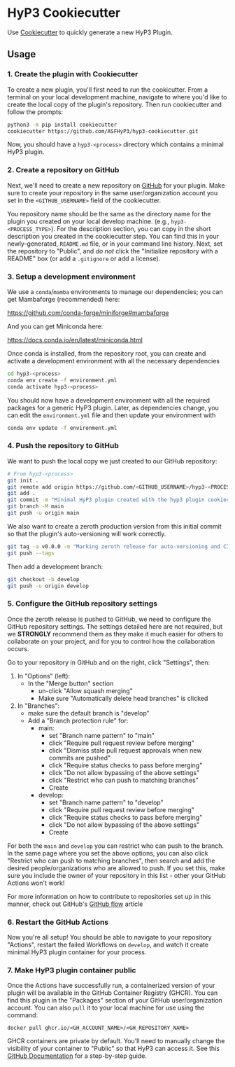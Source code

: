 # HyP3 Cookiecutter

Use [Cookiecutter](https://cookiecutter.readthedocs.io/en/latest/) to quickly 
generate a new HyP3 Plugin.

## Usage

### 1. Create the plugin with Cookiecutter

To create a new plugin, you'll first need to run the cookicutter.
From a terminal on your local development machine, navigate to where you'd like 
to create the local copy of the plugin's repository. Then run cookiecutter and 
follow the prompts:

```bash
python3 -m pip install cookiecutter
cookiecutter https://github.com/ASFHyP3/hyp3-cookiecutter.git
```

Now, you should have a `hyp3-<process>` directory which contains a minimal HyP3
plugin.

### 2. Create a repository on GitHub

Next, we'll need to create a new repository on [GitHub](https://github.com) for your plugin.
Make sure to create your repository in the same user/organization account you set in the
`<GITHUB_USERNAME>` field of the cookiecutter.

You repository name should be the same as the directory name for the plugin you created
on your local develop machine. (e.g., `hyp3-<PROCESS_TYPE>`). For the description section,
you can copy in the short description you created in the cookiecutter step. You can find this
in your newly-generated, `README.md` file, or in your command line history. Next, set the 
repository to "Public", and *do not* click the "Initialize repository with a
README" box (or add a `.gitignore` or add a license). 

### 3. Setup a development environment

We use a `conda`/`mamba` environments to manage our dependencies; you can get Mambaforge
(recommended) here:

https://github.com/conda-forge/miniforge#mambaforge

And you can get Miniconda here:

https://docs.conda.io/en/latest/miniconda.html

Once conda is installed, from the repository root, you can create and activate a
development environment with all the necessary dependencies

```bash
cd hyp3-<process>
conda env create -f environment.yml
conda activate hyp3-<process>
``` 

You should now have a development environment with all the required packages for
a generic HyP3 plugin. Later, as dependencies change, you can edit the `environment.yml`
file and then update your environment with

```bash
conda env update -f environment.yml
```

### 4. Push the repository to GitHub

We want to push the local copy we just created to our GitHub repository:

```bash
# From hyp3-<process>
git init .
git remote add origin https://github.com/<GITHUB_USERNAME>/hyp3-<PROCESS_TYPE>.git
git add .
git commit -m "Minimal HyP3 plugin created with the hyp3 plugin cookiecutter"
git branch -M main
git push -u origin main
```

We also want to create a zeroth production version from this initial commit so that
the plugin's auto-versioning will work correctly.

```bash
git tag -a v0.0.0 -m "Marking zeroth release for auto-versioning and CI/CD Tooling"
git push --tags
```

Then add a development branch:

```bash
git checkout -b develop
git push -u origin develop
```

### 5. Configure the GitHub repository settings

Once the zeroth release is pushed to GitHub, we need to configure the GitHub repository settings.
The settings detailed here are not required, but we **STRONGLY** recommend them as they make it much
 easier for others to collaborate on your project, and for you to control how the collaboration
occurs.

Go to your repository in GitHub and on the right, click "Settings", then:
1. In "Options" (left):
   * In the "Merge button" section
     * un-click "Allow squash merging"
     * Make sure "Automatically delete head branches" is clicked
2. In "Branches":
   * make sure the default branch is "develop"
   * Add a "Branch protection rule" for:
     * main:
       * set "Branch name pattern" to "main"
       * click "Require pull request review before merging"
       * click "Dismiss stale pull request approvals when new commits are pushed"
       * click "Require status checks to pass before merging"
       * click "Do not allow bypassing of the above settings"
       * click "Restrict who can push to matching branches"
       * Create
     * develop:
       * set "Branch name pattern" to "develop"
       * click "Require pull request review before merging"
       * click "Require status checks to pass before merging"
       * click "Do not allow bypassing of the above settings"
       * Create

For both the `main` and `develop` you can restrict who can push to the branch.
In the same page where you set the above options, you can also click "Restrict
who can push to matching branches", then search and add the desired people/organizations
who are allowed to push. If you set this, make sure you include the owner of your
repository in this list - other your GitHub Actions won't work!

For more information on how to contribute to repositories set up in this manner,
check out GitHub's [GitHub flow](https://docs.github.com/en/get-started/quickstart/github-flow)
article

### 6. Restart the GitHub Actions

Now you're all setup! You should be able to navigate to your repository "Actions",
restart the failed Workflows on `develop`, and watch it create minimal HyP3 plugin 
container for your process.

### 7. Make HyP3 plugin container public

Once the Actions have successfully run, a containerized version of your plugin will be
available in the GitHub Container Registry (GHCR). You can find this plugin in the "Packages"
section of your GitHub user/organization account. You can also `pull` it to your local
machine for use using the command:

`docker pull ghcr.io/<GH_ACCOUNT_NAME>/<GH_REPOSITORY_NAME>`

GHCR containers are private by default. You'll need to manually change the visibility of
your container to "Public" so that HyP3 can access it. See this [GitHub Documentation](https://docs.github.com/en/packages/learn-github-packages/configuring-a-packages-access-control-and-visibility#configuring-visibility-of-packages-for-your-personal-account)
for a step-by-step guide.


